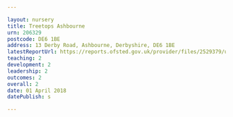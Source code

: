 ```yaml
---

layout: nursery
title: Treetops Ashbourne
urn: 206329
postcode: DE6 1BE
address: 13 Derby Road, Ashbourne, Derbyshire, DE6 1BE
latestReportUrl: https://reports.ofsted.gov.uk/provider/files/2529379/urn/206329.pdf
teaching: 2
development: 2
leadership: 2
outcomes: 2
overall: 2
date: 01 April 2018 
datePublish: s

---
```

